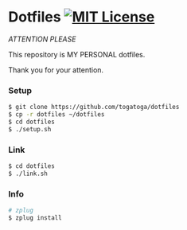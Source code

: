 Dotfiles [![MIT License](http://img.shields.io/badge/license-MIT-blue.svg?style=flat-square)](https://github.com/tcnksm/dotfiles/blob/master/LICENCE)
====

*ATTENTION PLEASE*

This repository is MY PERSONAL dotfiles.

Thank you for your attention.

### Setup

```bash
$ git clone https://github.com/togatoga/dotfiles
$ cp -r dotfiles ~/dotfiles
$ cd dotfiles
$ ./setup.sh
```

### Link 
```bash
$ cd dotfiles
$ ./link.sh
```

### Info
```bash
# zplug
$ zplug install
```

